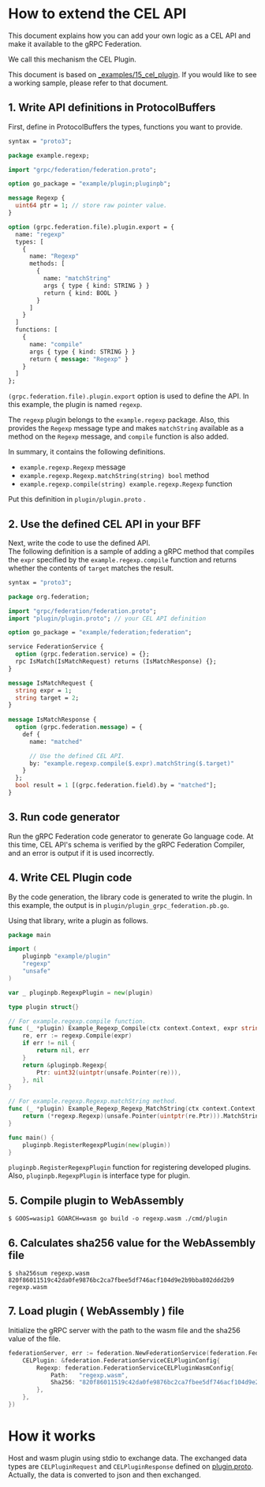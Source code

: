 # How to extend the CEL API

This document explains how you can add your own logic as a CEL API and make it available to the gRPC Federation.

We call this mechanism the CEL Plugin.

This document is based on [_examples/15_cel_plugin](./../_examples/15_cel_plugin/). If you would like to see a working sample, please refer to that document.

## 1. Write API definitions in ProtocolBuffers

First, define in ProtocolBuffers the types, functions you want to provide.

```proto
syntax = "proto3";

package example.regexp;

import "grpc/federation/federation.proto";

option go_package = "example/plugin;pluginpb";

message Regexp {
  uint64 ptr = 1; // store raw pointer value.
}

option (grpc.federation.file).plugin.export = {
  name: "regexp"
  types: [
    {
      name: "Regexp"
      methods: [
        {
          name: "matchString"
          args { type { kind: STRING } }
          return { kind: BOOL }
        }
      ]
    }
  ]
  functions: [
    {
      name: "compile"
      args { type { kind: STRING } }
      return { message: "Regexp" }
    }
  ]
};
```

`(grpc.federation.file).plugin.export` option is used to define the API. In this example, the plugin is named `regexp`.

The `regexp` plugin belongs to the `example.regexp` package. Also, this provides the `Regexp` message type and makes `matchString` available as a method on the `Regexp` message, and `compile` function is also added.

In summary, it contains the following definitions.

- `example.regexp.Regexp` message
- `example.regexp.Regexp.matchString(string) bool` method
- `example.regexp.compile(string) example.regexp.Regexp` function

Put this definition in `plugin/plugin.proto` .

## 2. Use the defined CEL API in your BFF

Next, write the code to use the defined API.  
The following definition is a sample of adding a gRPC method that compiles the `expr` specified by the `example.regexp.compile` function and returns whether the contents of `target` matches the result.

```proto
syntax = "proto3";

package org.federation;

import "grpc/federation/federation.proto";
import "plugin/plugin.proto"; // your CEL API definition

option go_package = "example/federation;federation";

service FederationService {
  option (grpc.federation.service) = {};
  rpc IsMatch(IsMatchRequest) returns (IsMatchResponse) {};
}

message IsMatchRequest {
  string expr = 1;
  string target = 2;
}
    
message IsMatchResponse {
  option (grpc.federation.message) = {
    def {
      name: "matched"

      // Use the defined CEL API.
      by: "example.regexp.compile($.expr).matchString($.target)"
    }
  };
  bool result = 1 [(grpc.federation.field).by = "matched"];
}
```

## 3. Run code generator

Run the gRPC Federation code generator to generate Go language code. At this time, CEL API's schema is verified by the gRPC Federation Compiler, and an error is output if it is used incorrectly.

## 4. Write CEL Plugin code

By the code generation, the library code is generated to write the plugin. In this example, the output is in `plugin/plugin_grpc_federation.pb.go`.

Using that library, write a plugin as follows.

```go
package main

import (
	pluginpb "example/plugin"
	"regexp"
	"unsafe"
)

var _ pluginpb.RegexpPlugin = new(plugin)

type plugin struct{}

// For example.regexp.compile function.
func (_ *plugin) Example_Regexp_Compile(ctx context.Context, expr string) (*pluginpb.Regexp, error) {
	re, err := regexp.Compile(expr)
	if err != nil {
		return nil, err
	}
	return &pluginpb.Regexp{
		Ptr: uint32(uintptr(unsafe.Pointer(re))),
	}, nil
}

// For example.regexp.Regexp.matchString method.
func (_ *plugin) Example_Regexp_Regexp_MatchString(ctx context.Context, re *pluginpb.Regexp, s string) (bool, error) {
	return (*regexp.Regexp)(unsafe.Pointer(uintptr(re.Ptr))).MatchString(s), nil
}

func main() {
	pluginpb.RegisterRegexpPlugin(new(plugin))
}
```

`pluginpb.RegisterRegexpPlugin` function for registering developed plugins. Also, `pluginpb.RegexpPlugin` is interface type for plugin.

## 5. Compile plugin to WebAssembly

```console
$ GOOS=wasip1 GOARCH=wasm go build -o regexp.wasm ./cmd/plugin
```

## 6. Calculates sha256 value for the WebAssembly file

```console
$ sha256sum regexp.wasm
820f86011519c42da0fe9876bc2ca7fbee5df746acf104d9e2b9bba802ddd2b9  regexp.wasm
```

## 7. Load plugin ( WebAssembly ) file

Initialize the gRPC server with the path to the wasm file and the sha256 value of the file.

```go
federationServer, err := federation.NewFederationService(federation.FederationServiceConfig{
	CELPlugin: &federation.FederationServiceCELPluginConfig{
		Regexp: federation.FederationServiceCELPluginWasmConfig{
			Path:   "regexp.wasm",
			Sha256: "820f86011519c42da0fe9876bc2ca7fbee5df746acf104d9e2b9bba802ddd2b9",
		},
	},
})
```

# How it works

Host and wasm plugin using stdio to exchange data.
The exchanged data types are `CELPluginRequest` and `CELPluginResponse` defined on [plugin.proto](https://github.com/mercari/grpc-federation/blob/main/proto/grpc/federation/plugin.proto). Actually, the data is converted to json and then exchanged.

